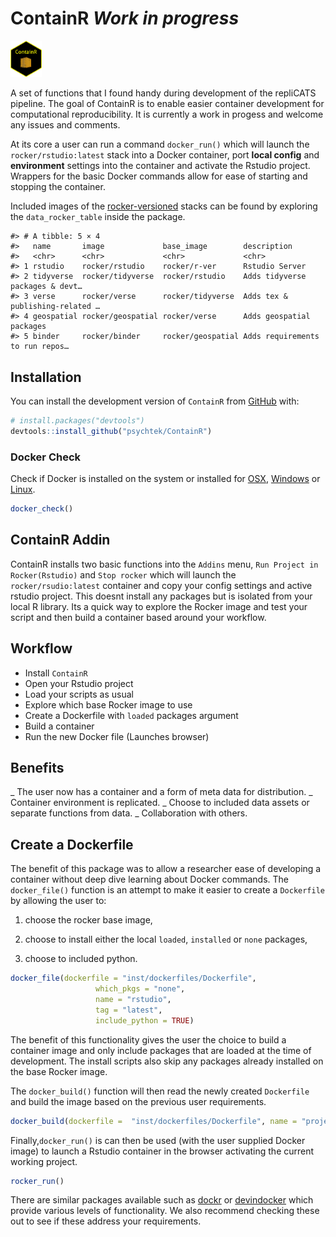 
<!-- README.md is generated from README.Rmd. Please edit that file -->

# ContainR *Work in progress*

<img src="inst/figures/ContainR.png" alt="Alt text" width="10%"/>
<!-- badges: start --> <!-- badges: end -->

A set of functions that I found handy during development of the
repliCATS pipeline. The goal of ContainR is to enable easier container
development for computational reproducibility. It is currently a work in
progess and welcome any issues and comments.

At its core a user can run a command `docker_run()` which will launch
the `rocker/rstudio:latest` stack into a Docker container, port **local
config** and **environment** settings into the container and activate
the Rstudio project. Wrappers for the basic Docker commands allow for
ease of starting and stopping the container.

Included images of the
[rocker-versioned](https://github.com/rocker-org/rocker-versioned2)
stacks can be found by exploring the `data_rocker_table` inside the
package.

    #> # A tibble: 5 × 4
    #>   name       image             base_image        description                    
    #>   <chr>      <chr>             <chr>             <chr>                          
    #> 1 rstudio    rocker/rstudio    rocker/r-ver      Rstudio Server                 
    #> 2 tidyverse  rocker/tidyverse  rocker/rstudio    Adds tidyverse packages & devt…
    #> 3 verse      rocker/verse      rocker/tidyverse  Adds tex & publishing-related …
    #> 4 geospatial rocker/geospatial rocker/verse      Adds geospatial packages       
    #> 5 binder     rocker/binder     rocker/geospatial Adds requirements to run repos…

## Installation

You can install the development version of `ContainR` from
[GitHub](https://github.com/) with:

``` r
# install.packages("devtools")
devtools::install_github("psychtek/ContainR")
```

### Docker Check

Check if Docker is installed on the system or installed for
[OSX](https://docs.docker.com/desktop/install/mac-install/),
[Windows](https://docs.docker.com/desktop/install/windows-install/) or
[Linux](https://docs.docker.com/engine/install/).

``` r
docker_check()
```

## ContainR Addin

ContainR installs two basic functions into the `Addins` menu,
`Run Project in Rocker(Rstudio)` and `Stop rocker` which will launch the
`rocker/rsudio:latest` container and copy your config settings and
active rstudio project. This doesnt install any packages but is isolated
from your local R library. Its a quick way to explore the Rocker image
and test your script and then build a container based around your
workflow.

## Workflow

- Install `ContainR`
- Open your Rstudio project
- Load your scripts as usual
- Explore which base Rocker image to use
- Create a Dockerfile with `loaded` packages argument
- Build a container
- Run the new Docker file (Launches browser)

## Benefits

\_ The user now has a container and a form of meta data for
distribution. \_ Container environment is replicated. \_ Choose to
included data assets or separate functions from data. \_ Collaboration
with others.

## Create a Dockerfile

The benefit of this package was to allow a researcher ease of developing
a container without deep dive learning about Docker commands. The
`docker_file()` function is an attempt to make it easier to create a
`Dockerfile` by allowing the user to:

1)  choose the rocker base image,

2)  choose to install either the local `loaded`, `installed` or `none`
    packages,

3)  choose to included python.

``` r
docker_file(dockerfile = "inst/dockerfiles/Dockerfile",
                   which_pkgs = "none",
                   name = "rstudio",
                   tag = "latest",
                   include_python = TRUE)
```

The benefit of this functionality gives the user the choice to build a
container image and only include packages that are loaded at the time of
development. The install scripts also skip any packages already
installed on the base Rocker image.

The `docker_build()` function will then read the newly created
`Dockerfile` and build the image based on the previous user
requirements.

``` r
docker_build(dockerfile =  "inst/dockerfiles/Dockerfile", name = "projectname")
```

Finally,`docker_run()` is can then be used (with the user supplied
Docker image) to launch a Rstudio container in the browser activating
the current working project.

``` r
rocker_run()
```

There are similar packages available such as
[dockr](https://github.com/smaakage85/dockr) or
[devindocker](https://github.com/ThinkR-open/devindocker) which provide
various levels of functionality. We also recommend checking these out to
see if these address your requirements.
